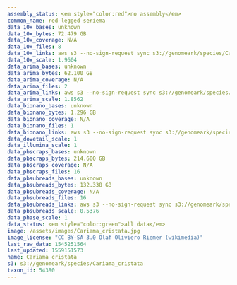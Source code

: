 ```yaml
---
assembly_status: <em style="color:red">no assembly</em>
common_name: red-legged seriema
data_10x_bases: unknown
data_10x_bytes: 72.479 GB
data_10x_coverage: N/A
data_10x_files: 8
data_10x_links: aws s3 --no-sign-request sync s3://genomeark/species/Cariama_cristata/bCarCri1/genomic_data/10x/ .<br>
data_10x_scale: 1.9604
data_arima_bases: unknown
data_arima_bytes: 62.100 GB
data_arima_coverage: N/A
data_arima_files: 2
data_arima_links: aws s3 --no-sign-request sync s3://genomeark/species/Cariama_cristata/bCarCri1/genomic_data/arima/ .<br>
data_arima_scale: 1.8562
data_bionano_bases: unknown
data_bionano_bytes: 1.296 GB
data_bionano_coverage: N/A
data_bionano_files: 1
data_bionano_links: aws s3 --no-sign-request sync s3://genomeark/species/Cariama_cristata/bCarCri1/genomic_data/bionano/ .<br>
data_dovetail_scale: 1
data_illumina_scale: 1
data_pbscraps_bases: unknown
data_pbscraps_bytes: 214.600 GB
data_pbscraps_coverage: N/A
data_pbscraps_files: 16
data_pbsubreads_bases: unknown
data_pbsubreads_bytes: 132.338 GB
data_pbsubreads_coverage: N/A
data_pbsubreads_files: 16
data_pbsubreads_links: aws s3 --no-sign-request sync s3://genomeark/species/Cariama_cristata/bCarCri1/genomic_data/pacbio/ . --exclude "*scraps.bam*"<br>
data_pbsubreads_scale: 0.5376
data_phase_scale: 1
data_status: <em style="color:green">all data</em>
image: /assets/images/Cariama_cristata.jpg
image_license: "CC BY-SA 3.0 Olaf Oliviero Riemer (wikimedia)"
last_raw_data: 1545251564
last_updated: 1559151573
name: Cariama cristata
s3: s3://genomeark/species/Cariama_cristata
taxon_id: 54380
---
```

